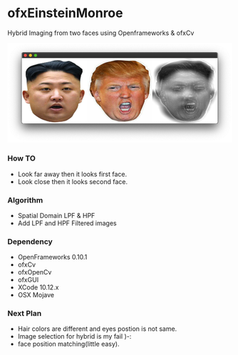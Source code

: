 # ofxEinsteinMonroe
Hybrid Imaging from two faces using Openframeworks &amp; ofxCv

![Hybrid example]( https://github.com/bemoregt/ofxEinsteinMonroe/blob/master/test.png "Hybrid")

### How TO
- Look far away then it looks first face.
- Look close then it looks second face.

### Algorithm
- Spatial Domain LPF & HPF
- Add LPF and HPF Filtered images

### Dependency
- OpenFrameworks 0.10.1
- ofxCv
- ofxOpenCv
- ofxGUI
- XCode 10.12.x
- OSX Mojave

### Next Plan
- Hair colors are different and eyes postion is not same.
- Image selection for hybrid is my fail )-:
- face position matching(little easy).

